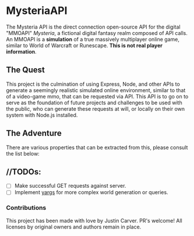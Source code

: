 # MysteriaAPI
The Mysteria API is the direct connection open-source API for the digital "MMOAPI" *Mysteria*, a fictional digital fantasy realm composed of API calls. An MMOAPI is a **simulation** of a true massively multiplayer online game, similar to World of Warcraft or Runescape. **This is not real player information**. 

## The Quest
This project is the culmination of using Express, Node, and other APIs to generate a seemingly realistic simulated online environment, similar to that of a video-game mmo, that can be requested via API. This API is to go on to serve as the foundation of future projects and challenges to be used with the public, who can generate these requests at will, or locally on their own system with Node.js installed.

## The Adventure
There are various properties that can be extracted from this, please consult the list below: 

## //TODOs:
- [ ] Make successful GET requests against server.
- [ ] Implement [yargs](https://yargs.js.org/) for more complex world generation or queries.

### Contributions
This project has been made with love by Justin Carver. PR's welcome! All licenses by original owners and authors remain in place.